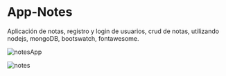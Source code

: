 # App-Notes
Aplicación de notas, registro y login de usuarios, crud de notas, utilizando nodejs, mongoDB, bootswatch, fontawesome.

![notesApp](https://user-images.githubusercontent.com/29615549/63889182-1a080c80-c9a6-11e9-8093-02a93bae6a31.jpg)

![notes](https://user-images.githubusercontent.com/29615549/63889783-4d976680-c9a7-11e9-8251-a5a777810344.jpg)

